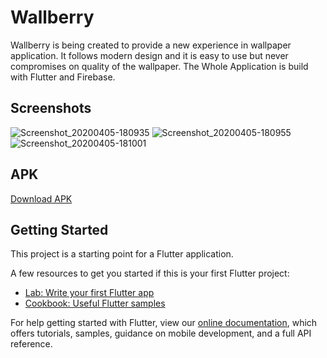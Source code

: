 # Wallberry

Wallberry is being created to provide a new experience in wallpaper application. It follows modern design and it is easy to use but never compromises on quality of the wallpaper. The Whole Application is build with Flutter and Firebase.

## Screenshots
![Screenshot_20200405-180935](https://user-images.githubusercontent.com/21126965/78498754-d9f1df00-7769-11ea-9602-7246e7967151.png)
![Screenshot_20200405-180955](https://user-images.githubusercontent.com/21126965/78498757-de1dfc80-7769-11ea-9b41-0b5225691dc0.png)
![Screenshot_20200405-181001](https://user-images.githubusercontent.com/21126965/78498760-dfe7c000-7769-11ea-8664-a7bb3775f4d5.png)

## APK
<a download="custom-filename.jpg" href="/releaseinfo/app-release.apk" title="ImageName">Download APK</a>

## Getting Started

This project is a starting point for a Flutter application.

A few resources to get you started if this is your first Flutter project:

- [Lab: Write your first Flutter app](https://flutter.dev/docs/get-started/codelab)
- [Cookbook: Useful Flutter samples](https://flutter.dev/docs/cookbook)

For help getting started with Flutter, view our
[online documentation](https://flutter.dev/docs), which offers tutorials,
samples, guidance on mobile development, and a full API reference.
